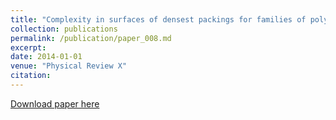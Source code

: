 ```yaml
---
title: "Complexity in surfaces of densest packings for families of polyhedra"
collection: publications
permalink: /publication/paper_008.md
excerpt:
date: 2014-01-01
venue: "Physical Review X"
citation:
---
```


[Download paper here](http://pfdamasceno.github.io/files/2014_Chen.pdf)
